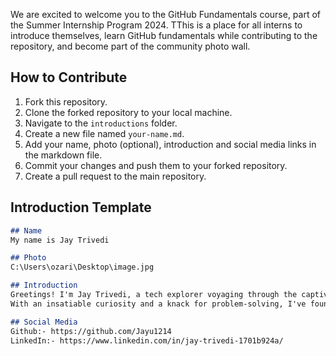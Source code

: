 We are excited to welcome you to the GitHub Fundamentals course, part of the Summer Internship Program 2024. TThis is a place for all interns to introduce themselves, learn GitHub fundamentals while contributing to the repository, and become part of the community photo wall.

## How to Contribute

1. Fork this repository.
2. Clone the forked repository to your local machine.
3. Navigate to the `introductions` folder.
4. Create a new file named `your-name.md`.
5. Add your name, photo (optional), introduction and social media links in the markdown file.
6. Commit your changes and push them to your forked repository.
7. Create a pull request to the main repository.

## Introduction Template

```markdown
## Name
My name is Jay Trivedi

## Photo
C:\Users\ozari\Desktop\image.jpg

## Introduction
Greetings! I'm Jay Trivedi, a tech explorer voyaging through the captivating realm of Computer Science at Symbiosis Institute of Technology, where I'm currently embarking on my exhilarating 2nd-year journey. 🚀
With an insatiable curiosity and a knack for problem-solving, I've found my heart's resonance in the enchanting domain of cybersecurity 🛡️💻 and coding.Let's connect and explore the tech world together!"

## Social Media
Github:- https://github.com/Jayu1214
LinkedIn:- https://www.linkedin.com/in/jay-trivedi-1701b924a/